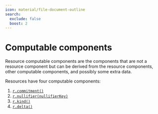 ```yaml
---
icon: material/file-document-outline
search:
  exclude: false
  boost: 2
---
```


# Computable components

Resource computable components are the components that are not a resource component but can be derived from the resource components, other computable components, and possibly some extra data.

Resources have four computable components:

1. [`r.commitment()`](resource_commitment.md)
2. [`r.nullifier(nullifierKey)`](nullifier.md)
3. [`r.kind()`](kind.md)
4. [`r.delta()`](delta.md)

<!--ᚦ«it would be nice to have the central equation for how each of those is computed on the same line»-->
<!--ᚦ«Wikilinks are preferable»-->
<!--ᚦ«this file should be called `index.md`»-->


